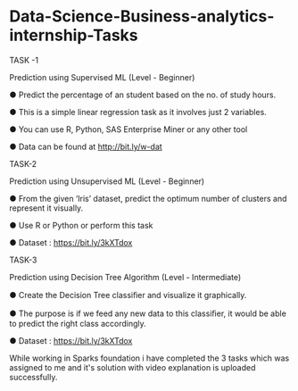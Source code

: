 # Data-Science-Business-analytics-internship-Tasks


TASK -1

Prediction using Supervised ML (Level - Beginner)

● Predict the percentage of an student based on the no. of study hours. 

● This is a simple linear  regression task as it involves just 2 variables.

● You can use R, Python, SAS Enterprise Miner or any other tool  

● Data can be found at http://bit.ly/w-dat




TASK-2

Prediction using Unsupervised ML (Level - Beginner)

● From the given ‘Iris’ dataset, predict the optimum number of  clusters and represent it visually.

● Use R or Python or perform this task 

● Dataset : https://bit.ly/3kXTdox 




TASK-3

Prediction using Decision Tree Algorithm (Level - Intermediate)

● Create the Decision Tree classiﬁer and visualize it graphically. 

● The purpose is if we feed any new data to this  classiﬁer, it would be able to predict the right class accordingly. 

● Dataset : https://bit.ly/3kXTdox 


While working in Sparks foundation i have completed the 3 tasks which was assigned to me and it's solution with video explanation is uploaded successfully.
